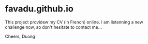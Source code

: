 # favadu.github.io

This project providew my CV (in French) online.
I am listenning a new challenge now, so don't hesitate to contact me...

Cheers,
Duong
